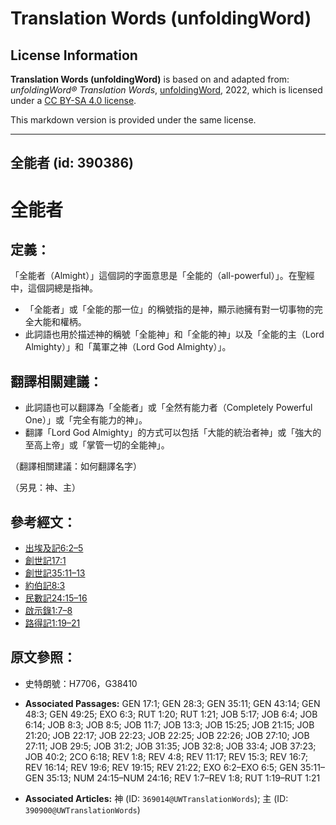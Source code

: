 # Translation Words (unfoldingWord)

## License Information

**Translation Words (unfoldingWord)** is based on and adapted from: _unfoldingWord® Translation Words_, [unfoldingWord](https://unfoldingword.org/utw), 2022, which is licensed under a [CC BY-SA 4.0 license](https://creativecommons.org/licenses/by-sa/4.0/legalcode.en).

This markdown version is provided under the same license.



--------------------------------

## 全能者 (id: 390386)

全能者
===

定義：
---

「全能者（Almight）」這個詞的字面意思是「全能的（all\-powerful）」。在聖經中，這個詞總是指神。

* 「全能者」或「全能的那一位」的稱號指的是神，顯示祂擁有對一切事物的完全大能和權柄。
* 此詞語也用於描述神的稱號「全能神」和「全能的神」以及「全能的主（Lord Almighty）」和「萬軍之神（Lord God Almighty）」。

翻譯相關建議：
-------

* 此詞語也可以翻譯為「全能者」或「全然有能力者（Completely Powerful One）」或「完全有能力的神」。
* 翻譯「Lord God Almighty」的方式可以包括「大能的統治者神」或「強大的至高上帝」或「掌管一切的全能神」。

（翻譯相關建議：如何翻譯名字）

（另見：神、主）

參考經文：
-----

* [出埃及記6:2–5](https://ref.ly/Exod6:2-Exod6:5)
* [創世記17:1](https://ref.ly/Gen17:1)
* [創世記35:11–13](https://ref.ly/Gen35:11-Gen35:13)
* [約伯記8:3](https://ref.ly/Job8:3)
* [民數記24:15–16](https://ref.ly/Num24:15-Num24:16)
* [啟示錄1:7–8](https://ref.ly/Rev1:7-Rev1:8)
* [路得記1:19–21](https://ref.ly/Ruth1:19-Ruth1:21)

原文參照：
-----

* 史特朗號：H7706，G38410

* **Associated Passages:** GEN 17:1; GEN 28:3; GEN 35:11; GEN 43:14; GEN 48:3; GEN 49:25; EXO 6:3; RUT 1:20; RUT 1:21; JOB 5:17; JOB 6:4; JOB 6:14; JOB 8:3; JOB 8:5; JOB 11:7; JOB 13:3; JOB 15:25; JOB 21:15; JOB 21:20; JOB 22:17; JOB 22:23; JOB 22:25; JOB 22:26; JOB 27:10; JOB 27:11; JOB 29:5; JOB 31:2; JOB 31:35; JOB 32:8; JOB 33:4; JOB 37:23; JOB 40:2; 2CO 6:18; REV 1:8; REV 4:8; REV 11:17; REV 15:3; REV 16:7; REV 16:14; REV 19:6; REV 19:15; REV 21:22; EXO 6:2–EXO 6:5; GEN 35:11–GEN 35:13; NUM 24:15–NUM 24:16; REV 1:7–REV 1:8; RUT 1:19–RUT 1:21
* **Associated Articles:** 神 (ID: `369014@UWTranslationWords`); 主 (ID: `390900@UWTranslationWords`)

